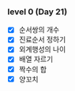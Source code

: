 ### level 0 (Day 21)

- [x] 순서쌍의 개수
- [x] 진료순서 정하기
- [x] 외계행성의 나이
- [x] 배열 자르기
- [x] 짝수의 합
- [x] 양꼬치
